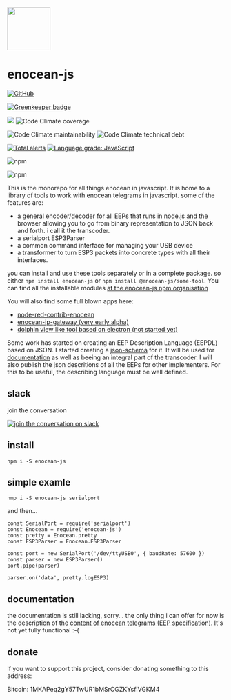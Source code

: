 <img src="resources/images/enocean-js-color.svg" width="100"/>

# enocean-js

[![GitHub](https://img.shields.io/github/license/enocean-js/enocean-js.svg)](https://github.com/enocean-js/enocean-js/blob/master/LICENSE.md)

[![Greenkeeper badge](https://badges.greenkeeper.io/enocean-js/enocean-js.svg)](https://greenkeeper.io/)

[![](https://travis-ci.org/enocean-js/enocean-js.svg?branch=master)](https://travis-ci.org/enocean-js/enocean-js)
![Code Climate coverage](https://img.shields.io/codeclimate/coverage/enocean-js/enocean-js.svg)

![Code Climate maintainability](https://img.shields.io/codeclimate/maintainability/enocean-js/enocean-js.svg)
![Code Climate technical debt](https://img.shields.io/codeclimate/tech-debt/enocean-js/enocean-js.svg)

[![Total alerts](https://img.shields.io/lgtm/alerts/g/enocean-js/enocean-js.svg?logo=lgtm&logoWidth=18)](https://lgtm.com/projects/g/enocean-js/enocean-js/alerts/)
[![Language grade: JavaScript](https://img.shields.io/lgtm/grade/javascript/g/enocean-js/enocean-js.svg?logo=lgtm&logoWidth=18)](https://lgtm.com/projects/g/enocean-js/enocean-js/context:javascript)

![npm](https://img.shields.io/npm/v/enocean-js.svg)

![npm](https://img.shields.io/npm/dt/enocean-js.svg)

This is the monorepo for all things enocean in javascript. It is home to a library of tools to work with enocean telegrams in javascript.
some of the features are:

* a general encoder/decoder for all EEPs that runs in node.js and the browser allowing you to go from binary representation to JSON back and forth. i call it the transcoder.
* a serialport ESP3Parser
* a common command interface for managing your USB device
* a transformer to turn ESP3 packets into concrete types with all their interfaces.

you can install and use these tools separately or in a complete package. so either `npm install enocean-js` or `npm install @enocean-js/some-tool`.
You can find all the installable modules [at the enocean-js npm organisation](https://www.npmjs.com/settings/enocean-js/packages)


You will also find some full blown apps here:

* [node-red-contrib-enocean](packages/node-red-contrib-enocean)
* [enocean-ip-gateway (very early alpha)](packages/enocean-ip-gateway)
* [dolphin view like tool based on electron (not started yet)](packages/octopus-view)

Some work has started on creating an EEP Description Language (EEPDL) based on JSON. I started creating a [json-schema](https://github.com/enocean-js/enocean-js/tree/master/docs/schema) for it. It will be used for [documentation](resources/enocean-specification/Enocean%20Equipment%20Profiles) as well as beeing an integral part of the transcoder.
I will also publish the json descritions of all the EEPs for other implementers. For this to be useful, the describing language must be well defined.

## slack

join the conversation

[![join the conversation on slack](https://cdn.brandfolder.io/5H442O3W/as/pl546j-7le8zk-5guop3/Slack_RGB.png?height=64)](https://join.slack.com/t/enocean-js/shared_invite/enQtNTE0MzU2OTE1ODc2LTgzYTdhNDJkZWE3ZDk1MzVmYzk0NzcwZGVkMjNiMzg3MTU2MGNlNjEwYWVjNWNjYTcwZTNiOTdkZjk0NmYyOTU)

## install

    npm i -S enocean-js

## simple examle

    nmp i -S enocean-js serialport

and then...

    const SerialPort = require('serialport')
    const Enocean = require('enocean-js')
    const pretty = Enocean.pretty
    const ESP3Parser = Enocean.ESP3Parser

    const port = new SerialPort('/dev/ttyUSB0', { baudRate: 57600 })
    const parser = new ESP3Parser()
    port.pipe(parser)

    parser.on('data', pretty.logESP3)

## documentation

the documentation is still lacking, sorry... the only thing i can offer for now is the description of the [content of enocean telegrams (EEP specification)](https://enocean-js.github.io/enocean-js/?eep=a5-02-01). It's not yet fully functional :-(

## donate

if you want to support this project, consider donating something to this address:

Bitcoin: 1MKAPeq2gY57TwUR1bMSrCGZKYsfiVGKM4
